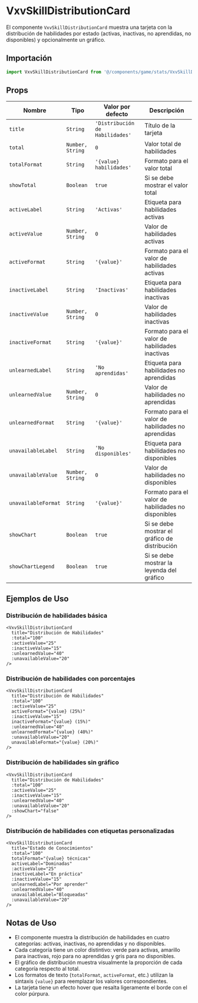 # VxvSkillDistributionCard

El componente `VxvSkillDistributionCard` muestra una tarjeta con la distribución de habilidades por estado (activas, inactivas, no aprendidas, no disponibles) y opcionalmente un gráfico.

## Importación

```javascript
import VxvSkillDistributionCard from '@/components/game/stats/VxvSkillDistributionCard.vue';
```

## Props

| Nombre | Tipo | Valor por defecto | Descripción |
|--------|------|------------------|-------------|
| `title` | `String` | `'Distribución de Habilidades'` | Título de la tarjeta |
| `total` | `Number, String` | `0` | Valor total de habilidades |
| `totalFormat` | `String` | `'{value} habilidades'` | Formato para el valor total |
| `showTotal` | `Boolean` | `true` | Si se debe mostrar el valor total |
| `activeLabel` | `String` | `'Activas'` | Etiqueta para habilidades activas |
| `activeValue` | `Number, String` | `0` | Valor de habilidades activas |
| `activeFormat` | `String` | `'{value}'` | Formato para el valor de habilidades activas |
| `inactiveLabel` | `String` | `'Inactivas'` | Etiqueta para habilidades inactivas |
| `inactiveValue` | `Number, String` | `0` | Valor de habilidades inactivas |
| `inactiveFormat` | `String` | `'{value}'` | Formato para el valor de habilidades inactivas |
| `unlearnedLabel` | `String` | `'No aprendidas'` | Etiqueta para habilidades no aprendidas |
| `unlearnedValue` | `Number, String` | `0` | Valor de habilidades no aprendidas |
| `unlearnedFormat` | `String` | `'{value}'` | Formato para el valor de habilidades no aprendidas |
| `unavailableLabel` | `String` | `'No disponibles'` | Etiqueta para habilidades no disponibles |
| `unavailableValue` | `Number, String` | `0` | Valor de habilidades no disponibles |
| `unavailableFormat` | `String` | `'{value}'` | Formato para el valor de habilidades no disponibles |
| `showChart` | `Boolean` | `true` | Si se debe mostrar el gráfico de distribución |
| `showChartLegend` | `Boolean` | `true` | Si se debe mostrar la leyenda del gráfico |

## Ejemplos de Uso

### Distribución de habilidades básica

```vue
<VxvSkillDistributionCard 
  title="Distribución de Habilidades" 
  :total="100" 
  :activeValue="25" 
  :inactiveValue="15" 
  :unlearnedValue="40" 
  :unavailableValue="20" 
/>
```

### Distribución de habilidades con porcentajes

```vue
<VxvSkillDistributionCard 
  title="Distribución de Habilidades" 
  :total="100" 
  :activeValue="25" 
  activeFormat="{value} (25%)" 
  :inactiveValue="15" 
  inactiveFormat="{value} (15%)" 
  :unlearnedValue="40" 
  unlearnedFormat="{value} (40%)" 
  :unavailableValue="20" 
  unavailableFormat="{value} (20%)" 
/>
```

### Distribución de habilidades sin gráfico

```vue
<VxvSkillDistributionCard 
  title="Distribución de Habilidades" 
  :total="100" 
  :activeValue="25" 
  :inactiveValue="15" 
  :unlearnedValue="40" 
  :unavailableValue="20" 
  :showChart="false" 
/>
```

### Distribución de habilidades con etiquetas personalizadas

```vue
<VxvSkillDistributionCard 
  title="Estado de Conocimientos" 
  :total="100" 
  totalFormat="{value} técnicas" 
  activeLabel="Dominadas" 
  :activeValue="25" 
  inactiveLabel="En práctica" 
  :inactiveValue="15" 
  unlearnedLabel="Por aprender" 
  :unlearnedValue="40" 
  unavailableLabel="Bloqueadas" 
  :unavailableValue="20" 
/>
```

## Notas de Uso

- El componente muestra la distribución de habilidades en cuatro categorías: activas, inactivas, no aprendidas y no disponibles.
- Cada categoría tiene un color distintivo: verde para activas, amarillo para inactivas, rojo para no aprendidas y gris para no disponibles.
- El gráfico de distribución muestra visualmente la proporción de cada categoría respecto al total.
- Los formatos de texto (`totalFormat`, `activeFormat`, etc.) utilizan la sintaxis `{value}` para reemplazar los valores correspondientes.
- La tarjeta tiene un efecto hover que resalta ligeramente el borde con el color púrpura.

